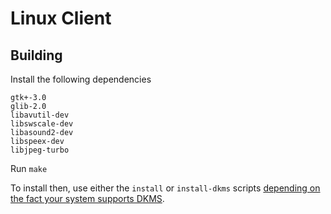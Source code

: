 Linux Client
========

## Building

Install the following dependencies
```
gtk+-3.0
glib-2.0
libavutil-dev
libswscale-dev
libasound2-dev
libspeex-dev
libjpeg-turbo
```

Run `make`

To install then, use either the `install` or `install-dkms` scripts [depending on the fact your system supports DKMS](./README-DKMS.md).
